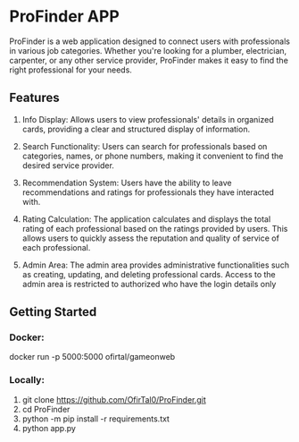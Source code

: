 # ProFinder APP
ProFinder is a web application designed to connect users with professionals in various job categories. 
Whether you're looking for a plumber, electrician, carpenter, or any other service provider, 
ProFinder makes it easy to find the right professional for your needs.

## Features
1. Info Display:  Allows users to view professionals' details in organized cards, providing a clear and structured display of information. 

2. Search Functionality: Users can search for professionals based on categories, names, or phone numbers, making it convenient to find the desired service provider.

3. Recommendation System: Users have the ability to leave recommendations and ratings for professionals they have interacted with.

4. Rating Calculation: The application calculates and displays the total rating of each professional based on the ratings provided by users. 
This allows users to quickly assess the reputation and quality of service of each professional.

5. Admin Area: The admin area provides administrative functionalities such as creating, updating, and deleting professional cards.
Access to the admin area is restricted to authorized who have the login details only

## Getting Started

### Docker:

docker run -p 5000:5000 ofirtal/gameonweb

### Locally: 
1. git clone https://github.com/OfirTal0/ProFinder.git
2. cd ProFinder
3. python -m pip install -r requirements.txt
4. python app.py
